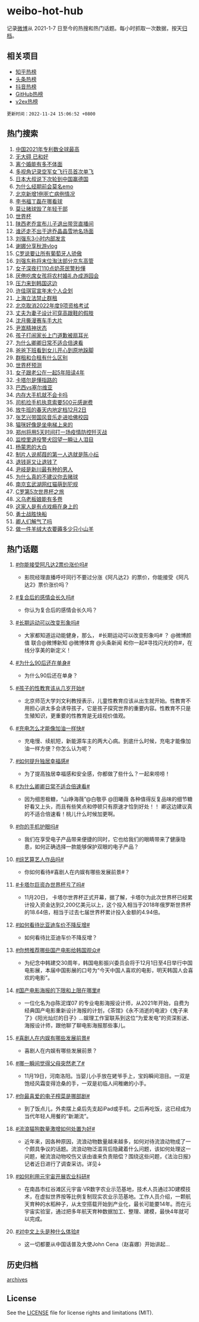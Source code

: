 # weibo-hot-hub

记录[微博](https://www.weibo.com)从 2021-1-7 日至今的热搜和热门话题。每小时抓取一次数据，按天[归档](archives)。

## 相关项目

- [知乎热榜](https://github.com/lonnyzhang423/zhihu-hot-hub)
- [头条热榜](https://github.com/lonnyzhang423/toutiao-hot-hub)
- [抖音热榜](https://github.com/lonnyzhang423/douyin-hot-hub)
- [GitHub热榜](https://github.com/lonnyzhang423/github-hot-hub)
- [v2ex热榜](https://github.com/lonnyzhang423/v2ex-hot-hub)


`更新时间：2022-11-24 15:06:52 +0800`

## 热门搜索

1. [中国2021年专利数全球最高](https://m.weibo.cn/search?containerid=100103type%3D1%26t%3D10%26q%3D%23%E4%B8%AD%E5%9B%BD2021%E5%B9%B4%E4%B8%93%E5%88%A9%E6%95%B0%E5%85%A8%E7%90%83%E6%9C%80%E9%AB%98%23&stream_entry_id=51&isnewpage=1&extparam=seat%3D1%26filter_type%3Drealtimehot%26c_type%3D51%26dgr%3D0%26pos%3D0%26cate%3D10103%26display_time%3D1669273611%26pre_seqid%3D1669273610956018865186&luicode=10000011&lfid=106003type%253D25%2526t%253D3%2526disable_hot%253D1%2526filter_type%253Drealtimehot)
1. [无大碍 已和好](https://m.weibo.cn/search?containerid=100103type%3D1%26t%3D10%26q%3D%E6%97%A0%E5%A4%A7%E7%A2%8D+%E5%B7%B2%E5%92%8C%E5%A5%BD&stream_entry_id=31&isnewpage=1&extparam=seat%3D1%26realpos%3D1%26pos%3D0%26c_type%3D31%26cate%3D5001%26filter_type%3Drealtimehot%26q%3D%25E6%2597%25A0%25E5%25A4%25A7%25E7%25A2%258D%2520%25E5%25B7%25B2%25E5%2592%258C%25E5%25A5%25BD%26dgr%3D0%26band_rank%3D1%26lcate%3D5001%26flag%3D16%26display_time%3D1669273611%26pre_seqid%3D1669273610956018865186&luicode=10000011&lfid=106003type%253D25%2526t%253D3%2526disable_hot%253D1%2526filter_type%253Drealtimehot)
1. [离个婚能有多不体面](https://m.weibo.cn/search?containerid=100103type%3D1%26t%3D10%26q%3D%23%E7%A6%BB%E4%B8%AA%E5%A9%9A%E8%83%BD%E6%9C%89%E5%A4%9A%E4%B8%8D%E4%BD%93%E9%9D%A2%23&stream_entry_id=31&isnewpage=1&extparam=seat%3D1%26realpos%3D2%26pos%3D1%26c_type%3D31%26cate%3D5001%26filter_type%3Drealtimehot%26q%3D%2523%25E7%25A6%25BB%25E4%25B8%25AA%25E5%25A9%259A%25E8%2583%25BD%25E6%259C%2589%25E5%25A4%259A%25E4%25B8%258D%25E4%25BD%2593%25E9%259D%25A2%2523%26dgr%3D0%26band_rank%3D2%26lcate%3D5001%26flag%3D2%26display_time%3D1669273611%26pre_seqid%3D1669273610956018865186&luicode=10000011&lfid=106003type%253D25%2526t%253D3%2526disable_hot%253D1%2526filter_type%253Drealtimehot)
1. [多视角记录空军女飞行员首次单飞](https://m.weibo.cn/search?containerid=100103type%3D1%26t%3D10%26q%3D%23%E5%A4%9A%E8%A7%86%E8%A7%92%E8%AE%B0%E5%BD%95%E7%A9%BA%E5%86%9B%E5%A5%B3%E9%A3%9E%E8%A1%8C%E5%91%98%E9%A6%96%E6%AC%A1%E5%8D%95%E9%A3%9E%23&stream_entry_id=31&isnewpage=1&extparam=seat%3D1%26realpos%3D3%26pos%3D2%26c_type%3D31%26cate%3D5001%26filter_type%3Drealtimehot%26q%3D%2523%25E5%25A4%259A%25E8%25A7%2586%25E8%25A7%2592%25E8%25AE%25B0%25E5%25BD%2595%25E7%25A9%25BA%25E5%2586%259B%25E5%25A5%25B3%25E9%25A3%259E%25E8%25A1%258C%25E5%2591%2598%25E9%25A6%2596%25E6%25AC%25A1%25E5%258D%2595%25E9%25A3%259E%2523%26dgr%3D0%26band_rank%3D3%26lcate%3D5001%26flag%3D0%26display_time%3D1669273611%26pre_seqid%3D1669273610956018865186&luicode=10000011&lfid=106003type%253D25%2526t%253D3%2526disable_hot%253D1%2526filter_type%253Drealtimehot)
1. [日本大叔说下次轮到中国赢德国](https://m.weibo.cn/search?containerid=100103type%3D1%26t%3D10%26q%3D%23%E6%97%A5%E6%9C%AC%E5%A4%A7%E5%8F%94%E8%AF%B4%E4%B8%8B%E6%AC%A1%E8%BD%AE%E5%88%B0%E4%B8%AD%E5%9B%BD%E8%B5%A2%E5%BE%B7%E5%9B%BD%23&stream_entry_id=31&isnewpage=1&extparam=seat%3D1%26realpos%3D4%26pos%3D3%26c_type%3D31%26cate%3D5001%26filter_type%3Drealtimehot%26q%3D%2523%25E6%2597%25A5%25E6%259C%25AC%25E5%25A4%25A7%25E5%258F%2594%25E8%25AF%25B4%25E4%25B8%258B%25E6%25AC%25A1%25E8%25BD%25AE%25E5%2588%25B0%25E4%25B8%25AD%25E5%259B%25BD%25E8%25B5%25A2%25E5%25BE%25B7%25E5%259B%25BD%2523%26dgr%3D0%26band_rank%3D4%26lcate%3D5001%26flag%3D0%26display_time%3D1669273611%26pre_seqid%3D1669273610956018865186&luicode=10000011&lfid=106003type%253D25%2526t%253D3%2526disable_hot%253D1%2526filter_type%253Drealtimehot)
1. [为什么经期前会莫名emo](https://m.weibo.cn/search?containerid=100103type%3D1%26t%3D10%26q%3D%23%E4%B8%BA%E4%BB%80%E4%B9%88%E7%BB%8F%E6%9C%9F%E5%89%8D%E4%BC%9A%E8%8E%AB%E5%90%8Demo%23&stream_entry_id=31&isnewpage=1&extparam=seat%3D1%26realpos%3D5%26pos%3D4%26c_type%3D31%26cate%3D5001%26filter_type%3Drealtimehot%26q%3D%2523%25E4%25B8%25BA%25E4%25BB%2580%25E4%25B9%2588%25E7%25BB%258F%25E6%259C%259F%25E5%2589%258D%25E4%25BC%259A%25E8%258E%25AB%25E5%2590%258Demo%2523%26dgr%3D0%26band_rank%3D5%26lcate%3D5001%26flag%3D1%26display_time%3D1669273611%26pre_seqid%3D1669273610956018865186&luicode=10000011&lfid=106003type%253D25%2526t%253D3%2526disable_hot%253D1%2526filter_type%253Drealtimehot)
1. [北京新增1例死亡病例情况](https://m.weibo.cn/search?containerid=100103type%3D1%26t%3D10%26q%3D%23%E5%8C%97%E4%BA%AC%E6%96%B0%E5%A2%9E1%E4%BE%8B%E6%AD%BB%E4%BA%A1%E7%97%85%E4%BE%8B%E6%83%85%E5%86%B5%23&stream_entry_id=31&isnewpage=1&extparam=seat%3D1%26realpos%3D6%26pos%3D5%26c_type%3D31%26cate%3D5001%26filter_type%3Drealtimehot%26q%3D%2523%25E5%258C%2597%25E4%25BA%25AC%25E6%2596%25B0%25E5%25A2%259E1%25E4%25BE%258B%25E6%25AD%25BB%25E4%25BA%25A1%25E7%2597%2585%25E4%25BE%258B%25E6%2583%2585%25E5%2586%25B5%2523%26dgr%3D0%26band_rank%3D6%26lcate%3D5001%26flag%3D0%26display_time%3D1669273611%26pre_seqid%3D1669273610956018865186&luicode=10000011&lfid=106003type%253D25%2526t%253D3%2526disable_hot%253D1%2526filter_type%253Drealtimehot)
1. [李书福丁磊在哪看球](https://m.weibo.cn/search?containerid=100103type%3D1%26t%3D10%26q%3D%23%E6%9D%8E%E4%B9%A6%E7%A6%8F%E4%B8%81%E7%A3%8A%E5%9C%A8%E5%93%AA%E7%9C%8B%E7%90%83%23&stream_entry_id=31&isnewpage=1&extparam=seat%3D1%26pos%3D6%26c_type%3D31%26topic_ad%3D1%26cate%3D5001%26adid%3D173349%26filter_type%3Drealtimehot%26q%3D%2523%25E6%259D%258E%25E4%25B9%25A6%25E7%25A6%258F%25E4%25B8%2581%25E7%25A3%258A%25E5%259C%25A8%25E5%2593%25AA%25E7%259C%258B%25E7%2590%2583%2523%26dgr%3D0%26band_rank%3D7%26lcate%3D5001%26display_time%3D1669273611%26pre_seqid%3D1669273610956018865186&luicode=10000011&lfid=106003type%253D25%2526t%253D3%2526disable_hot%253D1%2526filter_type%253Drealtimehot)
1. [莫让赌球毁了年轻干部](https://m.weibo.cn/search?containerid=100103type%3D1%26t%3D10%26q%3D%23%E8%8E%AB%E8%AE%A9%E8%B5%8C%E7%90%83%E6%AF%81%E4%BA%86%E5%B9%B4%E8%BD%BB%E5%B9%B2%E9%83%A8%23&stream_entry_id=31&isnewpage=1&extparam=seat%3D1%26realpos%3D7%26pos%3D7%26c_type%3D31%26cate%3D5001%26filter_type%3Drealtimehot%26q%3D%2523%25E8%258E%25AB%25E8%25AE%25A9%25E8%25B5%258C%25E7%2590%2583%25E6%25AF%2581%25E4%25BA%2586%25E5%25B9%25B4%25E8%25BD%25BB%25E5%25B9%25B2%25E9%2583%25A8%2523%26dgr%3D0%26band_rank%3D7%26lcate%3D5001%26flag%3D0%26display_time%3D1669273611%26pre_seqid%3D1669273610956018865186&luicode=10000011&lfid=106003type%253D25%2526t%253D3%2526disable_hot%253D1%2526filter_type%253Drealtimehot)
1. [世界杯](https://m.weibo.cn/search?containerid=100103type%3D1%26t%3D10%26q%3D%E4%B8%96%E7%95%8C%E6%9D%AF&stream_entry_id=31&isnewpage=1&extparam=seat%3D1%26realpos%3D8%26pos%3D8%26c_type%3D31%26cate%3D5001%26filter_type%3Drealtimehot%26q%3D%25E4%25B8%2596%25E7%2595%258C%25E6%259D%25AF%26dgr%3D0%26band_rank%3D8%26lcate%3D5001%26flag%3D1%26display_time%3D1669273611%26pre_seqid%3D1669273610956018865186&luicode=10000011&lfid=106003type%253D25%2526t%253D3%2526disable_hot%253D1%2526filter_type%253Drealtimehot)
1. [陕西老乔宣布儿子退出带货直播间](https://m.weibo.cn/search?containerid=100103type%3D1%26t%3D10%26q%3D%23%E9%99%95%E8%A5%BF%E8%80%81%E4%B9%94%E5%AE%A3%E5%B8%83%E5%84%BF%E5%AD%90%E9%80%80%E5%87%BA%E5%B8%A6%E8%B4%A7%E7%9B%B4%E6%92%AD%E9%97%B4%23&stream_entry_id=31&isnewpage=1&extparam=seat%3D1%26realpos%3D9%26pos%3D9%26c_type%3D31%26cate%3D5001%26filter_type%3Drealtimehot%26q%3D%2523%25E9%2599%2595%25E8%25A5%25BF%25E8%2580%2581%25E4%25B9%2594%25E5%25AE%25A3%25E5%25B8%2583%25E5%2584%25BF%25E5%25AD%2590%25E9%2580%2580%25E5%2587%25BA%25E5%25B8%25A6%25E8%25B4%25A7%25E7%259B%25B4%25E6%2592%25AD%25E9%2597%25B4%2523%26dgr%3D0%26band_rank%3D9%26lcate%3D5001%26flag%3D0%26display_time%3D1669273611%26pre_seqid%3D1669273610956018865186&luicode=10000011&lfid=106003type%253D25%2526t%253D3%2526disable_hot%253D1%2526filter_type%253Drealtimehot)
1. [谁还走不出于途乔晶晶雪地名场面](https://m.weibo.cn/search?containerid=100103type%3D1%26t%3D10%26q%3D%23%E8%B0%81%E8%BF%98%E8%B5%B0%E4%B8%8D%E5%87%BA%E4%BA%8E%E9%80%94%E4%B9%94%E6%99%B6%E6%99%B6%E9%9B%AA%E5%9C%B0%E5%90%8D%E5%9C%BA%E9%9D%A2%23&stream_entry_id=31&isnewpage=1&extparam=seat%3D1%26realpos%3D10%26pos%3D10%26c_type%3D31%26cate%3D5001%26filter_type%3Drealtimehot%26q%3D%2523%25E8%25B0%2581%25E8%25BF%2598%25E8%25B5%25B0%25E4%25B8%258D%25E5%2587%25BA%25E4%25BA%258E%25E9%2580%2594%25E4%25B9%2594%25E6%2599%25B6%25E6%2599%25B6%25E9%259B%25AA%25E5%259C%25B0%25E5%2590%258D%25E5%259C%25BA%25E9%259D%25A2%2523%26dgr%3D0%26band_rank%3D10%26lcate%3D5001%26flag%3D0%26display_time%3D1669273611%26pre_seqid%3D1669273610956018865186&luicode=10000011&lfid=106003type%253D25%2526t%253D3%2526disable_hot%253D1%2526filter_type%253Drealtimehot)
1. [刘强东3小时内部发言](https://m.weibo.cn/search?containerid=100103type%3D1%26t%3D10%26q%3D%23%E5%88%98%E5%BC%BA%E4%B8%9C3%E5%B0%8F%E6%97%B6%E5%86%85%E9%83%A8%E5%8F%91%E8%A8%80%23&stream_entry_id=31&isnewpage=1&extparam=seat%3D1%26realpos%3D11%26pos%3D11%26c_type%3D31%26cate%3D5001%26filter_type%3Drealtimehot%26q%3D%2523%25E5%2588%2598%25E5%25BC%25BA%25E4%25B8%259C3%25E5%25B0%258F%25E6%2597%25B6%25E5%2586%2585%25E9%2583%25A8%25E5%258F%2591%25E8%25A8%2580%2523%26dgr%3D0%26band_rank%3D11%26lcate%3D5001%26flag%3D1%26display_time%3D1669273611%26pre_seqid%3D1669273610956018865186&luicode=10000011&lfid=106003type%253D25%2526t%253D3%2526disable_hot%253D1%2526filter_type%253Drealtimehot)
1. [谢娜分享秋游vlog](https://m.weibo.cn/search?containerid=100103type%3D1%26t%3D10%26q%3D%23%E8%B0%A2%E5%A8%9C%E5%88%86%E4%BA%AB%E7%A7%8B%E6%B8%B8vlog%23&stream_entry_id=31&isnewpage=1&extparam=seat%3D1%26realpos%3D12%26pos%3D12%26c_type%3D31%26cate%3D5001%26filter_type%3Drealtimehot%26q%3D%2523%25E8%25B0%25A2%25E5%25A8%259C%25E5%2588%2586%25E4%25BA%25AB%25E7%25A7%258B%25E6%25B8%25B8vlog%2523%26dgr%3D0%26band_rank%3D12%26lcate%3D5001%26flag%3D1%26display_time%3D1669273611%26pre_seqid%3D1669273610956018865186&luicode=10000011&lfid=106003type%253D25%2526t%253D3%2526disable_hot%253D1%2526filter_type%253Drealtimehot)
1. [C罗说要让所有葡萄牙人骄傲](https://m.weibo.cn/search?containerid=100103type%3D1%26t%3D10%26q%3D%23C%E7%BD%97%E8%AF%B4%E8%A6%81%E8%AE%A9%E6%89%80%E6%9C%89%E8%91%A1%E8%90%84%E7%89%99%E4%BA%BA%E9%AA%84%E5%82%B2%23&stream_entry_id=31&isnewpage=1&extparam=seat%3D1%26realpos%3D13%26pos%3D13%26c_type%3D31%26cate%3D5001%26filter_type%3Drealtimehot%26q%3D%2523C%25E7%25BD%2597%25E8%25AF%25B4%25E8%25A6%2581%25E8%25AE%25A9%25E6%2589%2580%25E6%259C%2589%25E8%2591%25A1%25E8%2590%2584%25E7%2589%2599%25E4%25BA%25BA%25E9%25AA%2584%25E5%2582%25B2%2523%26dgr%3D0%26band_rank%3D13%26lcate%3D5001%26flag%3D1%26display_time%3D1669273611%26pre_seqid%3D1669273610956018865186&luicode=10000011&lfid=106003type%253D25%2526t%253D3%2526disable_hot%253D1%2526filter_type%253Drealtimehot)
1. [刘强东称将末位淘汰部分京东高管](https://m.weibo.cn/search?containerid=100103type%3D1%26t%3D10%26q%3D%23%E5%88%98%E5%BC%BA%E4%B8%9C%E7%A7%B0%E5%B0%86%E6%9C%AB%E4%BD%8D%E6%B7%98%E6%B1%B0%E9%83%A8%E5%88%86%E4%BA%AC%E4%B8%9C%E9%AB%98%E7%AE%A1%23&stream_entry_id=31&isnewpage=1&extparam=seat%3D1%26realpos%3D14%26pos%3D14%26c_type%3D31%26cate%3D5001%26filter_type%3Drealtimehot%26q%3D%2523%25E5%2588%2598%25E5%25BC%25BA%25E4%25B8%259C%25E7%25A7%25B0%25E5%25B0%2586%25E6%259C%25AB%25E4%25BD%258D%25E6%25B7%2598%25E6%25B1%25B0%25E9%2583%25A8%25E5%2588%2586%25E4%25BA%25AC%25E4%25B8%259C%25E9%25AB%2598%25E7%25AE%25A1%2523%26dgr%3D0%26band_rank%3D14%26lcate%3D5001%26flag%3D1%26display_time%3D1669273611%26pre_seqid%3D1669273610956018865186&luicode=10000011&lfid=106003type%253D25%2526t%253D3%2526disable_hot%253D1%2526filter_type%253Drealtimehot)
1. [女子深夜打110点奶茶民警秒懂](https://m.weibo.cn/search?containerid=100103type%3D1%26t%3D10%26q%3D%23%E5%A5%B3%E5%AD%90%E6%B7%B1%E5%A4%9C%E6%89%93110%E7%82%B9%E5%A5%B6%E8%8C%B6%E6%B0%91%E8%AD%A6%E7%A7%92%E6%87%82%23&stream_entry_id=31&isnewpage=1&extparam=seat%3D1%26realpos%3D15%26pos%3D15%26c_type%3D31%26cate%3D5001%26filter_type%3Drealtimehot%26q%3D%2523%25E5%25A5%25B3%25E5%25AD%2590%25E6%25B7%25B1%25E5%25A4%259C%25E6%2589%2593110%25E7%2582%25B9%25E5%25A5%25B6%25E8%258C%25B6%25E6%25B0%2591%25E8%25AD%25A6%25E7%25A7%2592%25E6%2587%2582%2523%26dgr%3D0%26band_rank%3D15%26lcate%3D5001%26flag%3D0%26display_time%3D1669273611%26pre_seqid%3D1669273610956018865186&luicode=10000011&lfid=106003type%253D25%2526t%253D3%2526disable_hot%253D1%2526filter_type%253Drealtimehot)
1. [厌倦吃席女孩将农村婚礼办成游园会](https://m.weibo.cn/search?containerid=100103type%3D1%26t%3D10%26q%3D%23%E5%8E%8C%E5%80%A6%E5%90%83%E5%B8%AD%E5%A5%B3%E5%AD%A9%E5%B0%86%E5%86%9C%E6%9D%91%E5%A9%9A%E7%A4%BC%E5%8A%9E%E6%88%90%E6%B8%B8%E5%9B%AD%E4%BC%9A%23&stream_entry_id=31&isnewpage=1&extparam=seat%3D1%26realpos%3D16%26pos%3D16%26c_type%3D31%26cate%3D5001%26filter_type%3Drealtimehot%26q%3D%2523%25E5%258E%258C%25E5%2580%25A6%25E5%2590%2583%25E5%25B8%25AD%25E5%25A5%25B3%25E5%25AD%25A9%25E5%25B0%2586%25E5%2586%259C%25E6%259D%2591%25E5%25A9%259A%25E7%25A4%25BC%25E5%258A%259E%25E6%2588%2590%25E6%25B8%25B8%25E5%259B%25AD%25E4%25BC%259A%2523%26dgr%3D0%26band_rank%3D16%26lcate%3D5001%26flag%3D1%26display_time%3D1669273611%26pre_seqid%3D1669273610956018865186&luicode=10000011&lfid=106003type%253D25%2526t%253D3%2526disable_hot%253D1%2526filter_type%253Drealtimehot)
1. [压力来到韩国这边](https://m.weibo.cn/search?containerid=100103type%3D1%26t%3D10%26q%3D%23%E5%8E%8B%E5%8A%9B%E6%9D%A5%E5%88%B0%E9%9F%A9%E5%9B%BD%E8%BF%99%E8%BE%B9%23&stream_entry_id=31&isnewpage=1&extparam=seat%3D1%26realpos%3D17%26pos%3D17%26c_type%3D31%26cate%3D5001%26filter_type%3Drealtimehot%26q%3D%2523%25E5%258E%258B%25E5%258A%259B%25E6%259D%25A5%25E5%2588%25B0%25E9%259F%25A9%25E5%259B%25BD%25E8%25BF%2599%25E8%25BE%25B9%2523%26dgr%3D0%26band_rank%3D17%26lcate%3D5001%26flag%3D2%26display_time%3D1669273611%26pre_seqid%3D1669273610956018865186&luicode=10000011&lfid=106003type%253D25%2526t%253D3%2526disable_hot%253D1%2526filter_type%253Drealtimehot)
1. [许佳琪官宣年末个人企划](https://m.weibo.cn/search?containerid=100103type%3D1%26t%3D10%26q%3D%23%E8%AE%B8%E4%BD%B3%E7%90%AA%E5%AE%98%E5%AE%A3%E5%B9%B4%E6%9C%AB%E4%B8%AA%E4%BA%BA%E4%BC%81%E5%88%92%23&stream_entry_id=31&isnewpage=1&extparam=seat%3D1%26realpos%3D18%26pos%3D18%26c_type%3D31%26cate%3D5001%26filter_type%3Drealtimehot%26q%3D%2523%25E8%25AE%25B8%25E4%25BD%25B3%25E7%2590%25AA%25E5%25AE%2598%25E5%25AE%25A3%25E5%25B9%25B4%25E6%259C%25AB%25E4%25B8%25AA%25E4%25BA%25BA%25E4%25BC%2581%25E5%2588%2592%2523%26dgr%3D0%26band_rank%3D18%26lcate%3D5001%26flag%3D1%26display_time%3D1669273611%26pre_seqid%3D1669273610956018865186&luicode=10000011&lfid=106003type%253D25%2526t%253D3%2526disable_hot%253D1%2526filter_type%253Drealtimehot)
1. [上海立法禁止群租](https://m.weibo.cn/search?containerid=100103type%3D1%26t%3D10%26q%3D%23%E4%B8%8A%E6%B5%B7%E7%AB%8B%E6%B3%95%E7%A6%81%E6%AD%A2%E7%BE%A4%E7%A7%9F%23&stream_entry_id=31&isnewpage=1&extparam=seat%3D1%26realpos%3D19%26pos%3D19%26c_type%3D31%26cate%3D5001%26filter_type%3Drealtimehot%26q%3D%2523%25E4%25B8%258A%25E6%25B5%25B7%25E7%25AB%258B%25E6%25B3%2595%25E7%25A6%2581%25E6%25AD%25A2%25E7%25BE%25A4%25E7%25A7%259F%2523%26dgr%3D0%26band_rank%3D19%26lcate%3D5001%26flag%3D0%26display_time%3D1669273611%26pre_seqid%3D1669273610956018865186&luicode=10000011&lfid=106003type%253D25%2526t%253D3%2526disable_hot%253D1%2526filter_type%253Drealtimehot)
1. [北京取消2022年度9项资格考试](https://m.weibo.cn/search?containerid=100103type%3D1%26t%3D10%26q%3D%23%E5%8C%97%E4%BA%AC%E5%8F%96%E6%B6%882022%E5%B9%B4%E5%BA%A69%E9%A1%B9%E8%B5%84%E6%A0%BC%E8%80%83%E8%AF%95%23&stream_entry_id=31&isnewpage=1&extparam=seat%3D1%26realpos%3D20%26pos%3D20%26c_type%3D31%26cate%3D5001%26filter_type%3Drealtimehot%26q%3D%2523%25E5%258C%2597%25E4%25BA%25AC%25E5%258F%2596%25E6%25B6%25882022%25E5%25B9%25B4%25E5%25BA%25A69%25E9%25A1%25B9%25E8%25B5%2584%25E6%25A0%25BC%25E8%2580%2583%25E8%25AF%2595%2523%26dgr%3D0%26band_rank%3D20%26lcate%3D5001%26flag%3D2%26display_time%3D1669273611%26pre_seqid%3D1669273610956018865186&luicode=10000011&lfid=106003type%253D25%2526t%253D3%2526disable_hot%253D1%2526filter_type%253Drealtimehot)
1. [丈夫为妻子设计可穿高跟鞋的假肢](https://m.weibo.cn/search?containerid=100103type%3D1%26t%3D10%26q%3D%23%E4%B8%88%E5%A4%AB%E4%B8%BA%E5%A6%BB%E5%AD%90%E8%AE%BE%E8%AE%A1%E5%8F%AF%E7%A9%BF%E9%AB%98%E8%B7%9F%E9%9E%8B%E7%9A%84%E5%81%87%E8%82%A2%23&stream_entry_id=31&isnewpage=1&extparam=seat%3D1%26realpos%3D21%26pos%3D21%26c_type%3D31%26cate%3D5001%26filter_type%3Drealtimehot%26q%3D%2523%25E4%25B8%2588%25E5%25A4%25AB%25E4%25B8%25BA%25E5%25A6%25BB%25E5%25AD%2590%25E8%25AE%25BE%25E8%25AE%25A1%25E5%258F%25AF%25E7%25A9%25BF%25E9%25AB%2598%25E8%25B7%259F%25E9%259E%258B%25E7%259A%2584%25E5%2581%2587%25E8%2582%25A2%2523%26dgr%3D0%26band_rank%3D21%26lcate%3D5001%26flag%3D0%26display_time%3D1669273611%26pre_seqid%3D1669273610956018865186&luicode=10000011&lfid=106003type%253D25%2526t%253D3%2526disable_hot%253D1%2526filter_type%253Drealtimehot)
1. [沈月撕漫赛车手大片](https://m.weibo.cn/search?containerid=100103type%3D1%26t%3D10%26q%3D%23%E6%B2%88%E6%9C%88%E6%92%95%E6%BC%AB%E8%B5%9B%E8%BD%A6%E6%89%8B%E5%A4%A7%E7%89%87%23&stream_entry_id=31&isnewpage=1&extparam=seat%3D1%26realpos%3D22%26pos%3D22%26c_type%3D31%26cate%3D5001%26filter_type%3Drealtimehot%26q%3D%2523%25E6%25B2%2588%25E6%259C%2588%25E6%2592%2595%25E6%25BC%25AB%25E8%25B5%259B%25E8%25BD%25A6%25E6%2589%258B%25E5%25A4%25A7%25E7%2589%2587%2523%26dgr%3D0%26band_rank%3D22%26lcate%3D5001%26flag%3D1%26display_time%3D1669273611%26pre_seqid%3D1669273610956018865186&luicode=10000011&lfid=106003type%253D25%2526t%253D3%2526disable_hot%253D1%2526filter_type%253Drealtimehot)
1. [尹嵩精神状态](https://m.weibo.cn/search?containerid=100103type%3D1%26t%3D10%26q%3D%23%E5%B0%B9%E5%B5%A9%E7%B2%BE%E7%A5%9E%E7%8A%B6%E6%80%81%23&stream_entry_id=31&isnewpage=1&extparam=seat%3D1%26realpos%3D23%26pos%3D23%26c_type%3D31%26cate%3D5001%26filter_type%3Drealtimehot%26q%3D%2523%25E5%25B0%25B9%25E5%25B5%25A9%25E7%25B2%25BE%25E7%25A5%259E%25E7%258A%25B6%25E6%2580%2581%2523%26dgr%3D0%26band_rank%3D23%26lcate%3D5001%26flag%3D1%26display_time%3D1669273611%26pre_seqid%3D1669273610956018865186&luicode=10000011&lfid=106003type%253D25%2526t%253D3%2526disable_hot%253D1%2526filter_type%253Drealtimehot)
1. [孩子打闹家长上门道歉被扇耳光](https://m.weibo.cn/search?containerid=100103type%3D1%26t%3D10%26q%3D%23%E5%AD%A9%E5%AD%90%E6%89%93%E9%97%B9%E5%AE%B6%E9%95%BF%E4%B8%8A%E9%97%A8%E9%81%93%E6%AD%89%E8%A2%AB%E6%89%87%E8%80%B3%E5%85%89%23&stream_entry_id=31&isnewpage=1&extparam=seat%3D1%26realpos%3D24%26pos%3D24%26c_type%3D31%26cate%3D5001%26filter_type%3Drealtimehot%26q%3D%2523%25E5%25AD%25A9%25E5%25AD%2590%25E6%2589%2593%25E9%2597%25B9%25E5%25AE%25B6%25E9%2595%25BF%25E4%25B8%258A%25E9%2597%25A8%25E9%2581%2593%25E6%25AD%2589%25E8%25A2%25AB%25E6%2589%2587%25E8%2580%25B3%25E5%2585%2589%2523%26dgr%3D0%26band_rank%3D24%26lcate%3D5001%26flag%3D0%26display_time%3D1669273611%26pre_seqid%3D1669273610956018865186&luicode=10000011&lfid=106003type%253D25%2526t%253D3%2526disable_hot%253D1%2526filter_type%253Drealtimehot)
1. [为什么卿卿日常不适合倍速看](https://m.weibo.cn/search?containerid=100103type%3D1%26t%3D10%26q%3D%23%E4%B8%BA%E4%BB%80%E4%B9%88%E5%8D%BF%E5%8D%BF%E6%97%A5%E5%B8%B8%E4%B8%8D%E9%80%82%E5%90%88%E5%80%8D%E9%80%9F%E7%9C%8B%23&stream_entry_id=31&isnewpage=1&extparam=seat%3D1%26realpos%3D25%26pos%3D25%26c_type%3D31%26cate%3D5001%26filter_type%3Drealtimehot%26q%3D%2523%25E4%25B8%25BA%25E4%25BB%2580%25E4%25B9%2588%25E5%258D%25BF%25E5%258D%25BF%25E6%2597%25A5%25E5%25B8%25B8%25E4%25B8%258D%25E9%2580%2582%25E5%2590%2588%25E5%2580%258D%25E9%2580%259F%25E7%259C%258B%2523%26dgr%3D0%26band_rank%3D25%26lcate%3D5001%26flag%3D0%26display_time%3D1669273611%26pre_seqid%3D1669273610956018865186&luicode=10000011&lfid=106003type%253D25%2526t%253D3%2526disable_hot%253D1%2526filter_type%253Drealtimehot)
1. [爸爸下班看到女儿开心到原地跺脚](https://m.weibo.cn/search?containerid=100103type%3D1%26t%3D10%26q%3D%23%E7%88%B8%E7%88%B8%E4%B8%8B%E7%8F%AD%E7%9C%8B%E5%88%B0%E5%A5%B3%E5%84%BF%E5%BC%80%E5%BF%83%E5%88%B0%E5%8E%9F%E5%9C%B0%E8%B7%BA%E8%84%9A%23&stream_entry_id=31&isnewpage=1&extparam=seat%3D1%26realpos%3D26%26pos%3D26%26c_type%3D31%26cate%3D5001%26filter_type%3Drealtimehot%26q%3D%2523%25E7%2588%25B8%25E7%2588%25B8%25E4%25B8%258B%25E7%258F%25AD%25E7%259C%258B%25E5%2588%25B0%25E5%25A5%25B3%25E5%2584%25BF%25E5%25BC%2580%25E5%25BF%2583%25E5%2588%25B0%25E5%258E%259F%25E5%259C%25B0%25E8%25B7%25BA%25E8%2584%259A%2523%26dgr%3D0%26band_rank%3D26%26lcate%3D5001%26flag%3D0%26display_time%3D1669273611%26pre_seqid%3D1669273610956018865186&luicode=10000011&lfid=106003type%253D25%2526t%253D3%2526disable_hot%253D1%2526filter_type%253Drealtimehot)
1. [群租和合租有什么区别](https://m.weibo.cn/search?containerid=100103type%3D1%26t%3D10%26q%3D%23%E7%BE%A4%E7%A7%9F%E5%92%8C%E5%90%88%E7%A7%9F%E6%9C%89%E4%BB%80%E4%B9%88%E5%8C%BA%E5%88%AB%23&stream_entry_id=31&isnewpage=1&extparam=seat%3D1%26realpos%3D27%26pos%3D27%26c_type%3D31%26cate%3D5001%26filter_type%3Drealtimehot%26q%3D%2523%25E7%25BE%25A4%25E7%25A7%259F%25E5%2592%258C%25E5%2590%2588%25E7%25A7%259F%25E6%259C%2589%25E4%25BB%2580%25E4%25B9%2588%25E5%258C%25BA%25E5%2588%25AB%2523%26dgr%3D0%26band_rank%3D27%26lcate%3D5001%26flag%3D1%26display_time%3D1669273611%26pre_seqid%3D1669273610956018865186&luicode=10000011&lfid=106003type%253D25%2526t%253D3%2526disable_hot%253D1%2526filter_type%253Drealtimehot)
1. [世界杯预测](https://m.weibo.cn/search?containerid=100103type%3D1%26t%3D10%26q%3D%23%E4%B8%96%E7%95%8C%E6%9D%AF%E9%A2%84%E6%B5%8B%23&stream_entry_id=31&isnewpage=1&extparam=seat%3D1%26realpos%3D28%26pos%3D28%26c_type%3D31%26cate%3D5001%26filter_type%3Drealtimehot%26q%3D%2523%25E4%25B8%2596%25E7%2595%258C%25E6%259D%25AF%25E9%25A2%2584%25E6%25B5%258B%2523%26dgr%3D0%26band_rank%3D28%26lcate%3D5001%26flag%3D0%26display_time%3D1669273611%26pre_seqid%3D1669273610956018865186&luicode=10000011&lfid=106003type%253D25%2526t%253D3%2526disable_hot%253D1%2526filter_type%253Drealtimehot)
1. [女子跟老公在一起5年陪读4年](https://m.weibo.cn/search?containerid=100103type%3D1%26t%3D10%26q%3D%23%E5%A5%B3%E5%AD%90%E8%B7%9F%E8%80%81%E5%85%AC%E5%9C%A8%E4%B8%80%E8%B5%B75%E5%B9%B4%E9%99%AA%E8%AF%BB4%E5%B9%B4%23&stream_entry_id=31&isnewpage=1&extparam=seat%3D1%26realpos%3D29%26pos%3D29%26c_type%3D31%26cate%3D5001%26filter_type%3Drealtimehot%26q%3D%2523%25E5%25A5%25B3%25E5%25AD%2590%25E8%25B7%259F%25E8%2580%2581%25E5%2585%25AC%25E5%259C%25A8%25E4%25B8%2580%25E8%25B5%25B75%25E5%25B9%25B4%25E9%2599%25AA%25E8%25AF%25BB4%25E5%25B9%25B4%2523%26dgr%3D0%26band_rank%3D29%26lcate%3D5001%26flag%3D0%26display_time%3D1669273611%26pre_seqid%3D1669273610956018865186&luicode=10000011&lfid=106003type%253D25%2526t%253D3%2526disable_hot%253D1%2526filter_type%253Drealtimehot)
1. [卡塔尔是懂指路的](https://m.weibo.cn/search?containerid=100103type%3D1%26t%3D10%26q%3D%23%E5%8D%A1%E5%A1%94%E5%B0%94%E6%98%AF%E6%87%82%E6%8C%87%E8%B7%AF%E7%9A%84%23&stream_entry_id=31&isnewpage=1&extparam=seat%3D1%26realpos%3D30%26pos%3D30%26c_type%3D31%26cate%3D5001%26filter_type%3Drealtimehot%26q%3D%2523%25E5%258D%25A1%25E5%25A1%2594%25E5%25B0%2594%25E6%2598%25AF%25E6%2587%2582%25E6%258C%2587%25E8%25B7%25AF%25E7%259A%2584%2523%26dgr%3D0%26band_rank%3D30%26lcate%3D5001%26flag%3D1%26display_time%3D1669273611%26pre_seqid%3D1669273610956018865186&luicode=10000011&lfid=106003type%253D25%2526t%253D3%2526disable_hot%253D1%2526filter_type%253Drealtimehot)
1. [巴西vs塞尔维亚](https://m.weibo.cn/search?containerid=100103type%3D1%26t%3D10%26q%3D%23%E5%B7%B4%E8%A5%BFvs%E5%A1%9E%E5%B0%94%E7%BB%B4%E4%BA%9A%23&stream_entry_id=31&isnewpage=1&extparam=seat%3D1%26realpos%3D31%26pos%3D31%26c_type%3D31%26cate%3D5001%26filter_type%3Drealtimehot%26q%3D%2523%25E5%25B7%25B4%25E8%25A5%25BFvs%25E5%25A1%259E%25E5%25B0%2594%25E7%25BB%25B4%25E4%25BA%259A%2523%26dgr%3D0%26band_rank%3D31%26lcate%3D5001%26flag%3D0%26display_time%3D1669273611%26pre_seqid%3D1669273610956018865186&luicode=10000011&lfid=106003type%253D25%2526t%253D3%2526disable_hot%253D1%2526filter_type%253Drealtimehot)
1. [内存大手机就不会卡吗](https://m.weibo.cn/search?containerid=100103type%3D1%26t%3D10%26q%3D%23%E5%86%85%E5%AD%98%E5%A4%A7%E6%89%8B%E6%9C%BA%E5%B0%B1%E4%B8%8D%E4%BC%9A%E5%8D%A1%E5%90%97%23&stream_entry_id=31&isnewpage=1&extparam=seat%3D1%26realpos%3D32%26pos%3D32%26c_type%3D31%26cate%3D5001%26filter_type%3Drealtimehot%26q%3D%2523%25E5%2586%2585%25E5%25AD%2598%25E5%25A4%25A7%25E6%2589%258B%25E6%259C%25BA%25E5%25B0%25B1%25E4%25B8%258D%25E4%25BC%259A%25E5%258D%25A1%25E5%2590%2597%2523%26dgr%3D0%26band_rank%3D32%26lcate%3D5001%26flag%3D1%26display_time%3D1669273611%26pre_seqid%3D1669273610956018865186&luicode=10000011&lfid=106003type%253D25%2526t%253D3%2526disable_hot%253D1%2526filter_type%253Drealtimehot)
1. [司机捡手机执意索要500元感谢费](https://m.weibo.cn/search?containerid=100103type%3D1%26t%3D10%26q%3D%23%E5%8F%B8%E6%9C%BA%E6%8D%A1%E6%89%8B%E6%9C%BA%E6%89%A7%E6%84%8F%E7%B4%A2%E8%A6%81500%E5%85%83%E6%84%9F%E8%B0%A2%E8%B4%B9%23&stream_entry_id=31&isnewpage=1&extparam=seat%3D1%26realpos%3D33%26pos%3D33%26c_type%3D31%26cate%3D5001%26filter_type%3Drealtimehot%26q%3D%2523%25E5%258F%25B8%25E6%259C%25BA%25E6%258D%25A1%25E6%2589%258B%25E6%259C%25BA%25E6%2589%25A7%25E6%2584%258F%25E7%25B4%25A2%25E8%25A6%2581500%25E5%2585%2583%25E6%2584%259F%25E8%25B0%25A2%25E8%25B4%25B9%2523%26dgr%3D0%26band_rank%3D33%26lcate%3D5001%26flag%3D1%26display_time%3D1669273611%26pre_seqid%3D1669273610956018865186&luicode=10000011&lfid=106003type%253D25%2526t%253D3%2526disable_hot%253D1%2526filter_type%253Drealtimehot)
1. [放牛班的春天内地定档12月2日](https://m.weibo.cn/search?containerid=100103type%3D1%26t%3D10%26q%3D%23%E6%94%BE%E7%89%9B%E7%8F%AD%E7%9A%84%E6%98%A5%E5%A4%A9%E5%86%85%E5%9C%B0%E5%AE%9A%E6%A1%A312%E6%9C%882%E6%97%A5%23&stream_entry_id=31&isnewpage=1&extparam=seat%3D1%26realpos%3D34%26pos%3D34%26c_type%3D31%26cate%3D5001%26filter_type%3Drealtimehot%26q%3D%2523%25E6%2594%25BE%25E7%2589%259B%25E7%258F%25AD%25E7%259A%2584%25E6%2598%25A5%25E5%25A4%25A9%25E5%2586%2585%25E5%259C%25B0%25E5%25AE%259A%25E6%25A1%25A312%25E6%259C%25882%25E6%2597%25A5%2523%26dgr%3D0%26band_rank%3D34%26lcate%3D5001%26flag%3D1%26display_time%3D1669273611%26pre_seqid%3D1669273610956018865186&luicode=10000011&lfid=106003type%253D25%2526t%253D3%2526disable_hot%253D1%2526filter_type%253Drealtimehot)
1. [张艺兴带国风音乐走进哈佛校园](https://m.weibo.cn/search?containerid=100103type%3D1%26t%3D10%26q%3D%23%E5%BC%A0%E8%89%BA%E5%85%B4%E5%B8%A6%E5%9B%BD%E9%A3%8E%E9%9F%B3%E4%B9%90%E8%B5%B0%E8%BF%9B%E5%93%88%E4%BD%9B%E6%A0%A1%E5%9B%AD%23&stream_entry_id=31&isnewpage=1&extparam=seat%3D1%26realpos%3D35%26pos%3D35%26c_type%3D31%26cate%3D5001%26filter_type%3Drealtimehot%26q%3D%2523%25E5%25BC%25A0%25E8%2589%25BA%25E5%2585%25B4%25E5%25B8%25A6%25E5%259B%25BD%25E9%25A3%258E%25E9%259F%25B3%25E4%25B9%2590%25E8%25B5%25B0%25E8%25BF%259B%25E5%2593%2588%25E4%25BD%259B%25E6%25A0%25A1%25E5%259B%25AD%2523%26dgr%3D0%26band_rank%3D35%26lcate%3D5001%26flag%3D1%26display_time%3D1669273611%26pre_seqid%3D1669273610956018865186&luicode=10000011&lfid=106003type%253D25%2526t%253D3%2526disable_hot%253D1%2526filter_type%253Drealtimehot)
1. [猫咪好像是坐电梯上来的](https://m.weibo.cn/search?containerid=100103type%3D1%26t%3D10%26q%3D%23%E7%8C%AB%E5%92%AA%E5%A5%BD%E5%83%8F%E6%98%AF%E5%9D%90%E7%94%B5%E6%A2%AF%E4%B8%8A%E6%9D%A5%E7%9A%84%23&stream_entry_id=31&isnewpage=1&extparam=seat%3D1%26realpos%3D36%26pos%3D36%26c_type%3D31%26cate%3D5001%26filter_type%3Drealtimehot%26q%3D%2523%25E7%258C%25AB%25E5%2592%25AA%25E5%25A5%25BD%25E5%2583%258F%25E6%2598%25AF%25E5%259D%2590%25E7%2594%25B5%25E6%25A2%25AF%25E4%25B8%258A%25E6%259D%25A5%25E7%259A%2584%2523%26dgr%3D0%26band_rank%3D36%26lcate%3D5001%26flag%3D0%26display_time%3D1669273611%26pre_seqid%3D1669273610956018865186&luicode=10000011&lfid=106003type%253D25%2526t%253D3%2526disable_hot%253D1%2526filter_type%253Drealtimehot)
1. [郑州将用5天时间打一场疫情防控歼灭战](https://m.weibo.cn/search?containerid=100103type%3D1%26t%3D10%26q%3D%23%E9%83%91%E5%B7%9E%E5%B0%86%E7%94%A85%E5%A4%A9%E6%97%B6%E9%97%B4%E6%89%93%E4%B8%80%E5%9C%BA%E7%96%AB%E6%83%85%E9%98%B2%E6%8E%A7%E6%AD%BC%E7%81%AD%E6%88%98%23&stream_entry_id=31&isnewpage=1&extparam=seat%3D1%26realpos%3D37%26pos%3D37%26c_type%3D31%26cate%3D5001%26filter_type%3Drealtimehot%26q%3D%2523%25E9%2583%2591%25E5%25B7%259E%25E5%25B0%2586%25E7%2594%25A85%25E5%25A4%25A9%25E6%2597%25B6%25E9%2597%25B4%25E6%2589%2593%25E4%25B8%2580%25E5%259C%25BA%25E7%2596%25AB%25E6%2583%2585%25E9%2598%25B2%25E6%258E%25A7%25E6%25AD%25BC%25E7%2581%25AD%25E6%2588%2598%2523%26dgr%3D0%26band_rank%3D37%26lcate%3D5001%26flag%3D0%26display_time%3D1669273611%26pre_seqid%3D1669273610956018865186&luicode=10000011&lfid=106003type%253D25%2526t%253D3%2526disable_hot%253D1%2526filter_type%253Drealtimehot)
1. [监控里退役警犬回望一瞬让人泪目](https://m.weibo.cn/search?containerid=100103type%3D1%26t%3D10%26q%3D%23%E7%9B%91%E6%8E%A7%E9%87%8C%E9%80%80%E5%BD%B9%E8%AD%A6%E7%8A%AC%E5%9B%9E%E6%9C%9B%E4%B8%80%E7%9E%AC%E8%AE%A9%E4%BA%BA%E6%B3%AA%E7%9B%AE%23&stream_entry_id=31&isnewpage=1&extparam=seat%3D1%26realpos%3D38%26pos%3D38%26c_type%3D31%26cate%3D5001%26filter_type%3Drealtimehot%26q%3D%2523%25E7%259B%2591%25E6%258E%25A7%25E9%2587%258C%25E9%2580%2580%25E5%25BD%25B9%25E8%25AD%25A6%25E7%258A%25AC%25E5%259B%259E%25E6%259C%259B%25E4%25B8%2580%25E7%259E%25AC%25E8%25AE%25A9%25E4%25BA%25BA%25E6%25B3%25AA%25E7%259B%25AE%2523%26dgr%3D0%26band_rank%3D38%26lcate%3D5001%26flag%3D1%26display_time%3D1669273611%26pre_seqid%3D1669273610956018865186&luicode=10000011&lfid=106003type%253D25%2526t%253D3%2526disable_hot%253D1%2526filter_type%253Drealtimehot)
1. [杨蒙恩的大白](https://m.weibo.cn/search?containerid=100103type%3D1%26t%3D10%26q%3D%23%E6%9D%A8%E8%92%99%E6%81%A9%E7%9A%84%E5%A4%A7%E7%99%BD%23&stream_entry_id=31&isnewpage=1&extparam=seat%3D1%26realpos%3D39%26pos%3D39%26c_type%3D31%26cate%3D5001%26filter_type%3Drealtimehot%26q%3D%2523%25E6%259D%25A8%25E8%2592%2599%25E6%2581%25A9%25E7%259A%2584%25E5%25A4%25A7%25E7%2599%25BD%2523%26dgr%3D0%26band_rank%3D39%26lcate%3D5001%26flag%3D1%26display_time%3D1669273611%26pre_seqid%3D1669273610956018865186&luicode=10000011&lfid=106003type%253D25%2526t%253D3%2526disable_hot%253D1%2526filter_type%253Drealtimehot)
1. [制片人说郝葭的第一人选就是陈小纭](https://m.weibo.cn/search?containerid=100103type%3D1%26t%3D10%26q%3D%23%E5%88%B6%E7%89%87%E4%BA%BA%E8%AF%B4%E9%83%9D%E8%91%AD%E7%9A%84%E7%AC%AC%E4%B8%80%E4%BA%BA%E9%80%89%E5%B0%B1%E6%98%AF%E9%99%88%E5%B0%8F%E7%BA%AD%23&stream_entry_id=31&isnewpage=1&extparam=seat%3D1%26realpos%3D40%26pos%3D40%26c_type%3D31%26cate%3D5001%26filter_type%3Drealtimehot%26q%3D%2523%25E5%2588%25B6%25E7%2589%2587%25E4%25BA%25BA%25E8%25AF%25B4%25E9%2583%259D%25E8%2591%25AD%25E7%259A%2584%25E7%25AC%25AC%25E4%25B8%2580%25E4%25BA%25BA%25E9%2580%2589%25E5%25B0%25B1%25E6%2598%25AF%25E9%2599%2588%25E5%25B0%258F%25E7%25BA%25AD%2523%26dgr%3D0%26band_rank%3D40%26lcate%3D5001%26flag%3D1%26display_time%3D1669273611%26pre_seqid%3D1669273610956018865186&luicode=10000011&lfid=106003type%253D25%2526t%253D3%2526disable_hot%253D1%2526filter_type%253Drealtimehot)
1. [退钱哥又让退钱了](https://m.weibo.cn/search?containerid=100103type%3D1%26t%3D10%26q%3D%23%E9%80%80%E9%92%B1%E5%93%A5%E5%8F%88%E8%AE%A9%E9%80%80%E9%92%B1%E4%BA%86%23&stream_entry_id=31&isnewpage=1&extparam=seat%3D1%26realpos%3D41%26pos%3D41%26c_type%3D31%26cate%3D5001%26filter_type%3Drealtimehot%26q%3D%2523%25E9%2580%2580%25E9%2592%25B1%25E5%2593%25A5%25E5%258F%2588%25E8%25AE%25A9%25E9%2580%2580%25E9%2592%25B1%25E4%25BA%2586%2523%26dgr%3D0%26band_rank%3D41%26lcate%3D5001%26flag%3D0%26display_time%3D1669273611%26pre_seqid%3D1669273610956018865186&luicode=10000011&lfid=106003type%253D25%2526t%253D3%2526disable_hot%253D1%2526filter_type%253Drealtimehot)
1. [尹岐是新川最有种的男人](https://m.weibo.cn/search?containerid=100103type%3D1%26t%3D10%26q%3D%23%E5%B0%B9%E5%B2%90%E6%98%AF%E6%96%B0%E5%B7%9D%E6%9C%80%E6%9C%89%E7%A7%8D%E7%9A%84%E7%94%B7%E4%BA%BA%23&stream_entry_id=31&isnewpage=1&extparam=seat%3D1%26realpos%3D42%26pos%3D42%26c_type%3D31%26cate%3D5001%26filter_type%3Drealtimehot%26q%3D%2523%25E5%25B0%25B9%25E5%25B2%2590%25E6%2598%25AF%25E6%2596%25B0%25E5%25B7%259D%25E6%259C%2580%25E6%259C%2589%25E7%25A7%258D%25E7%259A%2584%25E7%2594%25B7%25E4%25BA%25BA%2523%26dgr%3D0%26band_rank%3D42%26lcate%3D5001%26flag%3D0%26display_time%3D1669273611%26pre_seqid%3D1669273610956018865186&luicode=10000011&lfid=106003type%253D25%2526t%253D3%2526disable_hot%253D1%2526filter_type%253Drealtimehot)
1. [为什么真的不建议你去赌球](https://m.weibo.cn/search?containerid=100103type%3D1%26t%3D10%26q%3D%23%E4%B8%BA%E4%BB%80%E4%B9%88%E7%9C%9F%E7%9A%84%E4%B8%8D%E5%BB%BA%E8%AE%AE%E4%BD%A0%E5%8E%BB%E8%B5%8C%E7%90%83%23&stream_entry_id=31&isnewpage=1&extparam=seat%3D1%26realpos%3D43%26pos%3D43%26c_type%3D31%26cate%3D5001%26filter_type%3Drealtimehot%26q%3D%2523%25E4%25B8%25BA%25E4%25BB%2580%25E4%25B9%2588%25E7%259C%259F%25E7%259A%2584%25E4%25B8%258D%25E5%25BB%25BA%25E8%25AE%25AE%25E4%25BD%25A0%25E5%258E%25BB%25E8%25B5%258C%25E7%2590%2583%2523%26dgr%3D0%26band_rank%3D43%26lcate%3D5001%26flag%3D0%26display_time%3D1669273611%26pre_seqid%3D1669273610956018865186&luicode=10000011&lfid=106003type%253D25%2526t%253D3%2526disable_hot%253D1%2526filter_type%253Drealtimehot)
1. [南京玄武湖网红猫萌到犯规](https://m.weibo.cn/search?containerid=100103type%3D1%26t%3D10%26q%3D%23%E5%8D%97%E4%BA%AC%E7%8E%84%E6%AD%A6%E6%B9%96%E7%BD%91%E7%BA%A2%E7%8C%AB%E8%90%8C%E5%88%B0%E7%8A%AF%E8%A7%84%23&stream_entry_id=31&isnewpage=1&extparam=seat%3D1%26realpos%3D44%26pos%3D44%26c_type%3D31%26cate%3D5001%26filter_type%3Drealtimehot%26q%3D%2523%25E5%258D%2597%25E4%25BA%25AC%25E7%258E%2584%25E6%25AD%25A6%25E6%25B9%2596%25E7%25BD%2591%25E7%25BA%25A2%25E7%258C%25AB%25E8%2590%258C%25E5%2588%25B0%25E7%258A%25AF%25E8%25A7%2584%2523%26dgr%3D0%26band_rank%3D44%26lcate%3D5001%26flag%3D1%26display_time%3D1669273611%26pre_seqid%3D1669273610956018865186&luicode=10000011&lfid=106003type%253D25%2526t%253D3%2526disable_hot%253D1%2526filter_type%253Drealtimehot)
1. [C罗第5次世界杯之旅](https://m.weibo.cn/search?containerid=100103type%3D1%26t%3D10%26q%3D%23C%E7%BD%97%E7%AC%AC5%E6%AC%A1%E4%B8%96%E7%95%8C%E6%9D%AF%E4%B9%8B%E6%97%85%23&stream_entry_id=31&isnewpage=1&extparam=seat%3D1%26realpos%3D45%26pos%3D45%26c_type%3D31%26cate%3D5001%26filter_type%3Drealtimehot%26q%3D%2523C%25E7%25BD%2597%25E7%25AC%25AC5%25E6%25AC%25A1%25E4%25B8%2596%25E7%2595%258C%25E6%259D%25AF%25E4%25B9%258B%25E6%2597%2585%2523%26dgr%3D0%26band_rank%3D45%26lcate%3D5001%26flag%3D1%26display_time%3D1669273611%26pre_seqid%3D1669273610956018865186&luicode=10000011&lfid=106003type%253D25%2526t%253D3%2526disable_hot%253D1%2526filter_type%253Drealtimehot)
1. [义乌老板娘能有多卷](https://m.weibo.cn/search?containerid=100103type%3D1%26t%3D10%26q%3D%23%E4%B9%89%E4%B9%8C%E8%80%81%E6%9D%BF%E5%A8%98%E8%83%BD%E6%9C%89%E5%A4%9A%E5%8D%B7%23&stream_entry_id=31&isnewpage=1&extparam=seat%3D1%26realpos%3D46%26pos%3D46%26c_type%3D31%26cate%3D5001%26filter_type%3Drealtimehot%26q%3D%2523%25E4%25B9%2589%25E4%25B9%258C%25E8%2580%2581%25E6%259D%25BF%25E5%25A8%2598%25E8%2583%25BD%25E6%259C%2589%25E5%25A4%259A%25E5%258D%25B7%2523%26dgr%3D0%26band_rank%3D46%26lcate%3D5001%26flag%3D0%26display_time%3D1669273611%26pre_seqid%3D1669273610956018865186&luicode=10000011&lfid=106003type%253D25%2526t%253D3%2526disable_hot%253D1%2526filter_type%253Drealtimehot)
1. [这家人是有点戏瘾在身上的](https://m.weibo.cn/search?containerid=100103type%3D1%26t%3D10%26q%3D%23%E8%BF%99%E5%AE%B6%E4%BA%BA%E6%98%AF%E6%9C%89%E7%82%B9%E6%88%8F%E7%98%BE%E5%9C%A8%E8%BA%AB%E4%B8%8A%E7%9A%84%23&stream_entry_id=31&isnewpage=1&extparam=seat%3D1%26realpos%3D47%26pos%3D47%26c_type%3D31%26cate%3D5001%26filter_type%3Drealtimehot%26q%3D%2523%25E8%25BF%2599%25E5%25AE%25B6%25E4%25BA%25BA%25E6%2598%25AF%25E6%259C%2589%25E7%2582%25B9%25E6%2588%258F%25E7%2598%25BE%25E5%259C%25A8%25E8%25BA%25AB%25E4%25B8%258A%25E7%259A%2584%2523%26dgr%3D0%26band_rank%3D47%26lcate%3D5001%26flag%3D1%26display_time%3D1669273611%26pre_seqid%3D1669273610956018865186&luicode=10000011&lfid=106003type%253D25%2526t%253D3%2526disable_hot%253D1%2526filter_type%253Drealtimehot)
1. [勇士战胜快船](https://m.weibo.cn/search?containerid=100103type%3D1%26t%3D10%26q%3D%23%E5%8B%87%E5%A3%AB%E6%88%98%E8%83%9C%E5%BF%AB%E8%88%B9%23&stream_entry_id=31&isnewpage=1&extparam=seat%3D1%26realpos%3D48%26pos%3D48%26c_type%3D31%26cate%3D5001%26filter_type%3Drealtimehot%26q%3D%2523%25E5%258B%2587%25E5%25A3%25AB%25E6%2588%2598%25E8%2583%259C%25E5%25BF%25AB%25E8%2588%25B9%2523%26dgr%3D0%26band_rank%3D48%26lcate%3D5001%26flag%3D1%26display_time%3D1669273611%26pre_seqid%3D1669273610956018865186&luicode=10000011&lfid=106003type%253D25%2526t%253D3%2526disable_hot%253D1%2526filter_type%253Drealtimehot)
1. [卿人们解气了吗](https://m.weibo.cn/search?containerid=100103type%3D1%26t%3D10%26q%3D%23%E5%8D%BF%E4%BA%BA%E4%BB%AC%E8%A7%A3%E6%B0%94%E4%BA%86%E5%90%97%23&stream_entry_id=31&isnewpage=1&extparam=seat%3D1%26realpos%3D49%26pos%3D49%26c_type%3D31%26cate%3D5001%26filter_type%3Drealtimehot%26q%3D%2523%25E5%258D%25BF%25E4%25BA%25BA%25E4%25BB%25AC%25E8%25A7%25A3%25E6%25B0%2594%25E4%25BA%2586%25E5%2590%2597%2523%26dgr%3D0%26band_rank%3D49%26lcate%3D5001%26flag%3D1%26display_time%3D1669273611%26pre_seqid%3D1669273610956018865186&luicode=10000011&lfid=106003type%253D25%2526t%253D3%2526disable_hot%253D1%2526filter_type%253Drealtimehot)
1. [做一件羊绒大衣要薅多少只小山羊](https://m.weibo.cn/search?containerid=100103type%3D1%26t%3D10%26q%3D%23%E5%81%9A%E4%B8%80%E4%BB%B6%E7%BE%8A%E7%BB%92%E5%A4%A7%E8%A1%A3%E8%A6%81%E8%96%85%E5%A4%9A%E5%B0%91%E5%8F%AA%E5%B0%8F%E5%B1%B1%E7%BE%8A%23&stream_entry_id=31&isnewpage=1&extparam=seat%3D1%26realpos%3D50%26pos%3D50%26c_type%3D31%26cate%3D5001%26filter_type%3Drealtimehot%26q%3D%2523%25E5%2581%259A%25E4%25B8%2580%25E4%25BB%25B6%25E7%25BE%258A%25E7%25BB%2592%25E5%25A4%25A7%25E8%25A1%25A3%25E8%25A6%2581%25E8%2596%2585%25E5%25A4%259A%25E5%25B0%2591%25E5%258F%25AA%25E5%25B0%258F%25E5%25B1%25B1%25E7%25BE%258A%2523%26dgr%3D0%26band_rank%3D50%26lcate%3D5001%26flag%3D0%26display_time%3D1669273611%26pre_seqid%3D1669273610956018865186&luicode=10000011&lfid=106003type%253D25%2526t%253D3%2526disable_hot%253D1%2526filter_type%253Drealtimehot)

## 热门话题

1. [#你能接受阿凡达2票价涨价吗#](https://m.weibo.cn/search?containerid=231522type%3D1%26t%3D10%26q%3D%23%E4%BD%A0%E8%83%BD%E6%8E%A5%E5%8F%97%E9%98%BF%E5%87%A1%E8%BE%BE2%E7%A5%A8%E4%BB%B7%E6%B6%A8%E4%BB%B7%E5%90%97%23&stream_entry_id=128&isnewpage=1&extparam=seat%3D1%26dgr%3D0%26unitid%3D1669198293947%26pos%3D1-0-0%26c_type%3D128%26lcate%3D5004%26cate%3D5004%26display_time%3D1669273612%26pre_seqid%3D1669273612238019475122&luicode=10000011&lfid=231648_-_4)
    - 影院经理直播呼吁同行不要过分涨《阿凡达2》的票价，你能接受《阿凡达2》票价涨价吗？

1. [#复合后的感情会长久吗#](https://m.weibo.cn/search?containerid=231522type%3D1%26t%3D10%26q%3D%23%E5%A4%8D%E5%90%88%E5%90%8E%E7%9A%84%E6%84%9F%E6%83%85%E4%BC%9A%E9%95%BF%E4%B9%85%E5%90%97%23&stream_entry_id=128&isnewpage=1&extparam=seat%3D1%26dgr%3D0%26unitid%3D1669203076541%26pos%3D1-0-1%26c_type%3D128%26lcate%3D5004%26cate%3D5004%26display_time%3D1669273612%26pre_seqid%3D1669273612238019475122&luicode=10000011&lfid=231648_-_4)
    - 你认为复合后的感情会长久吗？

1. [#长期运动可以改变形象吗#](https://m.weibo.cn/search?containerid=231522type%3D1%26t%3D10%26q%3D%23%E9%95%BF%E6%9C%9F%E8%BF%90%E5%8A%A8%E5%8F%AF%E4%BB%A5%E6%94%B9%E5%8F%98%E5%BD%A2%E8%B1%A1%E5%90%97%23&stream_entry_id=128&isnewpage=1&extparam=seat%3D1%26dgr%3D0%26unitid%3D1669197069852%26pos%3D1-0-2%26c_type%3D128%26lcate%3D5004%26cate%3D5004%26display_time%3D1669273612%26pre_seqid%3D1669273612238019475122&luicode=10000011&lfid=231648_-_4)
    - 大家都知道运动能健身，那么， #长期运动可以改变形象吗# ？ @微博颜值 联合@微博新知 @微博体育 @头条新闻 和你一起#寻找闪光的你#，在线分享美的新定义！

1. [#为什么90后还在单身#](https://m.weibo.cn/search?containerid=231522type%3D1%26t%3D10%26q%3D%23%E4%B8%BA%E4%BB%80%E4%B9%8890%E5%90%8E%E8%BF%98%E5%9C%A8%E5%8D%95%E8%BA%AB%23&stream_entry_id=128&isnewpage=1&extparam=seat%3D1%26dgr%3D0%26unitid%3D1669191071377%26pos%3D1-0-3%26c_type%3D128%26lcate%3D5004%26cate%3D5004%26display_time%3D1669273612%26pre_seqid%3D1669273612238019475122&luicode=10000011&lfid=231648_-_4)
    - 为什么90后还在单身？

1. [#孩子的性教育该从几岁开始#](https://m.weibo.cn/search?containerid=231522type%3D1%26t%3D10%26q%3D%23%E5%AD%A9%E5%AD%90%E7%9A%84%E6%80%A7%E6%95%99%E8%82%B2%E8%AF%A5%E4%BB%8E%E5%87%A0%E5%B2%81%E5%BC%80%E5%A7%8B%23&stream_entry_id=128&isnewpage=1&extparam=seat%3D1%26dgr%3D0%26unitid%3D1669244755948%26pos%3D1-0-4%26c_type%3D128%26lcate%3D5004%26cate%3D5004%26display_time%3D1669273612%26pre_seqid%3D1669273612238019475122&luicode=10000011&lfid=231648_-_4)
    - 北京师范大学刘文利教授表示，儿童性教育应该从出生就开始。性教育不用担心讲太多会诱导孩子，它是孩子探究世界的重要内容。性教育不只是生殖知识，更重要的性教育是无歧视价值观。

1. [#充电怎么才能像加油一样快#](https://m.weibo.cn/search?containerid=231522type%3D1%26t%3D10%26q%3D%23%E5%85%85%E7%94%B5%E6%80%8E%E4%B9%88%E6%89%8D%E8%83%BD%E5%83%8F%E5%8A%A0%E6%B2%B9%E4%B8%80%E6%A0%B7%E5%BF%AB%23&stream_entry_id=128&isnewpage=1&extparam=seat%3D1%26dgr%3D0%26unitid%3D1669179968724%26pos%3D1-0-5%26c_type%3D128%26lcate%3D5004%26cate%3D5004%26display_time%3D1669273612%26pre_seqid%3D1669273612238019475122&luicode=10000011&lfid=231648_-_4)
    - 充电慢、续航短，新能源车主的两大心病。到底什么时候，充电才能像加油一样方便？你怎么认为呢？

1. [#如何提升独居幸福感#](https://m.weibo.cn/search?containerid=231522type%3D1%26t%3D10%26q%3D%23%E5%A6%82%E4%BD%95%E6%8F%90%E5%8D%87%E7%8B%AC%E5%B1%85%E5%B9%B8%E7%A6%8F%E6%84%9F%23&stream_entry_id=128&isnewpage=1&extparam=seat%3D1%26dgr%3D0%26unitid%3D1669104056471%26pos%3D1-0-6%26c_type%3D128%26lcate%3D5004%26cate%3D5004%26display_time%3D1669273612%26pre_seqid%3D1669273612238019475122&luicode=10000011&lfid=231648_-_4)
    - 为了提高独居幸福感和安全感，你都做了些什么？一起来唠唠！

1. [#为什么卿卿日常不适合倍速看#](https://m.weibo.cn/search?containerid=231522type%3D1%26t%3D10%26q%3D%23%E4%B8%BA%E4%BB%80%E4%B9%88%E5%8D%BF%E5%8D%BF%E6%97%A5%E5%B8%B8%E4%B8%8D%E9%80%82%E5%90%88%E5%80%8D%E9%80%9F%E7%9C%8B%23&stream_entry_id=128&isnewpage=1&extparam=seat%3D1%26dgr%3D0%26unitid%3D1669258288429%26pos%3D1-0-7%26c_type%3D128%26lcate%3D5004%26cate%3D5004%26display_time%3D1669273612%26pre_seqid%3D1669273612238019475122&luicode=10000011&lfid=231648_-_4)
    - 因为细思极糖，“山峥海薇”@白敬亭 @田曦薇 各种值得反复品味的细节糖好看又上头，而且有些笑点和停顿只有原速才恰到好处！！ 卿这边建议真的不适合倍速看！桃儿什么时候加更啊。

1. [#你的手机护眼吗#](https://m.weibo.cn/search?containerid=231522type%3D1%26t%3D10%26q%3D%23%E4%BD%A0%E7%9A%84%E6%89%8B%E6%9C%BA%E6%8A%A4%E7%9C%BC%E5%90%97%23&stream_entry_id=128&isnewpage=1&extparam=seat%3D1%26dgr%3D0%26unitid%3D1669113663216%26pos%3D1-0-8%26c_type%3D128%26lcate%3D5004%26cate%3D5004%26display_time%3D1669273612%26pre_seqid%3D1669273612238019475122&luicode=10000011&lfid=231648_-_4)
    - 我们在享受电子产品带来便捷的同时，它也给我们的眼睛带来了健康隐患，如何正确选择一款能够保护双眼的电子产品？

1. [#综艺算艺人作品吗#](https://m.weibo.cn/search?containerid=231522type%3D1%26t%3D10%26q%3D%23%E7%BB%BC%E8%89%BA%E7%AE%97%E8%89%BA%E4%BA%BA%E4%BD%9C%E5%93%81%E5%90%97%23&stream_entry_id=128&isnewpage=1&extparam=seat%3D1%26dgr%3D0%26unitid%3D1669204570127%26pos%3D1-0-9%26c_type%3D128%26lcate%3D5004%26cate%3D5004%26display_time%3D1669273612%26pre_seqid%3D1669273612238019475122&luicode=10000011&lfid=231648_-_4)
    - 你如何看待#喜剧人在内娱有哪些发展前景#？

1. [#卡塔尔巨资办世界杯亏了吗#](https://m.weibo.cn/search?containerid=231522type%3D1%26t%3D10%26q%3D%23%E5%8D%A1%E5%A1%94%E5%B0%94%E5%B7%A8%E8%B5%84%E5%8A%9E%E4%B8%96%E7%95%8C%E6%9D%AF%E4%BA%8F%E4%BA%86%E5%90%97%23&stream_entry_id=128&isnewpage=1&extparam=seat%3D1%26dgr%3D0%26unitid%3D1669110353303%26pos%3D1-0-10%26c_type%3D128%26lcate%3D5004%26cate%3D5004%26display_time%3D1669273612%26pre_seqid%3D1669273612238019475122&luicode=10000011&lfid=231648_-_4)
    - 11月20日， 卡塔尔世界杯正式开幕，据了解，卡塔尔为此次世界杯已经累计投入资金达到2,200亿美元以上，这个投入相当于2018年俄罗斯世界杯的18.64倍，相当于过去七届世界杯累计投入金额的4.94倍。

1. [#如何看待比亚迪车价不降反增#](https://m.weibo.cn/search?containerid=231522type%3D1%26t%3D10%26q%3D%23%E5%A6%82%E4%BD%95%E7%9C%8B%E5%BE%85%E6%AF%94%E4%BA%9A%E8%BF%AA%E8%BD%A6%E4%BB%B7%E4%B8%8D%E9%99%8D%E5%8F%8D%E5%A2%9E%23&stream_entry_id=128&isnewpage=1&extparam=seat%3D1%26dgr%3D0%26unitid%3D1669189867908%26pos%3D1-0-11%26c_type%3D128%26lcate%3D5004%26cate%3D5004%26display_time%3D1669273612%26pre_seqid%3D1669273612238019475122&luicode=10000011&lfid=231648_-_4)
    - 如何看待比亚迪车价不降反增？

1. [#你想推荐哪些国产电影给韩国观众#](https://m.weibo.cn/search?containerid=231522type%3D1%26t%3D10%26q%3D%23%E4%BD%A0%E6%83%B3%E6%8E%A8%E8%8D%90%E5%93%AA%E4%BA%9B%E5%9B%BD%E4%BA%A7%E7%94%B5%E5%BD%B1%E7%BB%99%E9%9F%A9%E5%9B%BD%E8%A7%82%E4%BC%97%23&stream_entry_id=128&isnewpage=1&extparam=seat%3D1%26dgr%3D0%26unitid%3D1669261574881%26pos%3D1-0-12%26c_type%3D128%26lcate%3D5004%26cate%3D5004%26display_time%3D1669273612%26pre_seqid%3D1669273612238019475122&luicode=10000011&lfid=231648_-_4)
    - 为纪念中韩建交30周年，韩国电影振兴委员会将于12月1日至4日举行中国电影展，本届中国影展的口号为“今天中国人喜欢的电影，明天韩国人会喜欢的电影”。

1. [#国产电影海报的下限和上限在哪里#](https://m.weibo.cn/search?containerid=231522type%3D1%26t%3D10%26q%3D%23%E5%9B%BD%E4%BA%A7%E7%94%B5%E5%BD%B1%E6%B5%B7%E6%8A%A5%E7%9A%84%E4%B8%8B%E9%99%90%E5%92%8C%E4%B8%8A%E9%99%90%E5%9C%A8%E5%93%AA%E9%87%8C%23&stream_entry_id=128&isnewpage=1&extparam=seat%3D1%26dgr%3D0%26unitid%3D1669194979699%26pos%3D1-0-13%26c_type%3D128%26lcate%3D5004%26cate%3D5004%26display_time%3D1669273612%26pre_seqid%3D1669273612238019475122&luicode=10000011&lfid=231648_-_4)
    - 一位化名为@陈泥煤07 的专业电影海报设计师，从2021年开始，自费为经典国产电影重新设计海报的计划，《茶馆》《永不消逝的电波》《鬼子来了》《阳光灿烂的日子》…娱理工作室联系到这位“为爱发电”的资深影迷、海报设计师，跟他聊了聊电影海报那些事儿。

1. [#喜剧人在内娱有哪些发展前景#](https://m.weibo.cn/search?containerid=231522type%3D1%26t%3D10%26q%3D%23%E5%96%9C%E5%89%A7%E4%BA%BA%E5%9C%A8%E5%86%85%E5%A8%B1%E6%9C%89%E5%93%AA%E4%BA%9B%E5%8F%91%E5%B1%95%E5%89%8D%E6%99%AF%23&stream_entry_id=128&isnewpage=1&extparam=seat%3D1%26dgr%3D0%26unitid%3D1669194375876%26pos%3D1-0-14%26c_type%3D128%26lcate%3D5004%26cate%3D5004%26display_time%3D1669273612%26pre_seqid%3D1669273612238019475122&luicode=10000011&lfid=231648_-_4)
    - 喜剧人在内娱有哪些发展前景？

1. [#哪一瞬间觉得父母突然老了#](https://m.weibo.cn/search?containerid=231522type%3D1%26t%3D10%26q%3D%23%E5%93%AA%E4%B8%80%E7%9E%AC%E9%97%B4%E8%A7%89%E5%BE%97%E7%88%B6%E6%AF%8D%E7%AA%81%E7%84%B6%E8%80%81%E4%BA%86%23&stream_entry_id=128&isnewpage=1&extparam=seat%3D1%26dgr%3D0%26unitid%3D1669186561292%26pos%3D1-0-15%26c_type%3D128%26lcate%3D5004%26cate%3D5004%26display_time%3D1669273612%26pre_seqid%3D1669273612238019475122&luicode=10000011&lfid=231648_-_4)
    - 11月19日，河南洛阳。当婴儿小手放在姥爷手上，宝妈瞬间泪目。一双是饱经风霜变得沧桑的手，一双是初临人间稚嫩的小手。

1. [#你最喜爱的电子榨菜是哪部剧#](https://m.weibo.cn/search?containerid=231522type%3D1%26t%3D10%26q%3D%23%E4%BD%A0%E6%9C%80%E5%96%9C%E7%88%B1%E7%9A%84%E7%94%B5%E5%AD%90%E6%A6%A8%E8%8F%9C%E6%98%AF%E5%93%AA%E9%83%A8%E5%89%A7%23&stream_entry_id=128&isnewpage=1&extparam=seat%3D1%26dgr%3D0%26unitid%3D1669180871906%26pos%3D1-0-16%26c_type%3D128%26lcate%3D5004%26cate%3D5004%26display_time%3D1669273612%26pre_seqid%3D1669273612238019475122&luicode=10000011&lfid=231648_-_4)
    - 到了饭点儿，外卖摆上桌后先支起iPad或手机，之后再吃饭，这已经成为当代年轻人用餐的“新潮流”。

1. [#流浪猫狗数量激增如何处置为好#](https://m.weibo.cn/search?containerid=231522type%3D1%26t%3D10%26q%3D%23%E6%B5%81%E6%B5%AA%E7%8C%AB%E7%8B%97%E6%95%B0%E9%87%8F%E6%BF%80%E5%A2%9E%E5%A6%82%E4%BD%95%E5%A4%84%E7%BD%AE%E4%B8%BA%E5%A5%BD%23&stream_entry_id=128&isnewpage=1&extparam=seat%3D1%26dgr%3D0%26unitid%3D1669159554226%26pos%3D1-0-17%26c_type%3D128%26lcate%3D5004%26cate%3D5004%26display_time%3D1669273612%26pre_seqid%3D1669273612238019475122&luicode=10000011&lfid=231648_-_4)
    - 近年来，因各种原因，流浪动物数量越来越多，如何对待流浪动物成了一个颇具争议的话题。流浪动物泛滥背后隐藏着什么问题，该如何处理这一问题，被流浪动物咬伤又该由谁来负责赔偿？围绕这些问题，《法治日报》记者近日进行了调查采访。详见↓

1. [#如何利用元宇宙开展农业科研#](https://m.weibo.cn/search?containerid=231522type%3D1%26t%3D10%26q%3D%23%E5%A6%82%E4%BD%95%E5%88%A9%E7%94%A8%E5%85%83%E5%AE%87%E5%AE%99%E5%BC%80%E5%B1%95%E5%86%9C%E4%B8%9A%E7%A7%91%E7%A0%94%23&stream_entry_id=128&isnewpage=1&extparam=seat%3D1%26dgr%3D0%26unitid%3D1669115159680%26pos%3D1-0-18%26c_type%3D128%26lcate%3D5004%26cate%3D5004%26display_time%3D1669273612%26pre_seqid%3D1669273612238019475122&luicode=10000011&lfid=231648_-_4)
    - 在南昌市红谷滩区元宇宙·VR数字农业示范基地，技术人员通过3D建模技术，在虚拟世界按等比例复制现实农业示范基地。工作人员介绍，一颗航天育种的水稻种子，从太空搭载开始到产业化，最长可能要14年。而在元宇宙实验室，通过把多年航天育种数据加工、整理、建模，最快4年就可以完成。

1. [#对中文上头是种什么体验#](https://m.weibo.cn/search?containerid=231522type%3D1%26t%3D10%26q%3D%23%E5%AF%B9%E4%B8%AD%E6%96%87%E4%B8%8A%E5%A4%B4%E6%98%AF%E7%A7%8D%E4%BB%80%E4%B9%88%E4%BD%93%E9%AA%8C%23&stream_entry_id=128&isnewpage=1&extparam=seat%3D1%26dgr%3D0%26unitid%3D1669114257468%26pos%3D1-0-19%26c_type%3D128%26lcate%3D5004%26cate%3D5004%26display_time%3D1669273612%26pre_seqid%3D1669273612238019475122&luicode=10000011&lfid=231648_-_4)
    - 这一切都要从中国话普及大使John Cena（赵喜娜）开始讲起...


## 历史归档

[archives](archives)

## License

See the [LICENSE](LICENSE) file for license rights and limitations (MIT).
